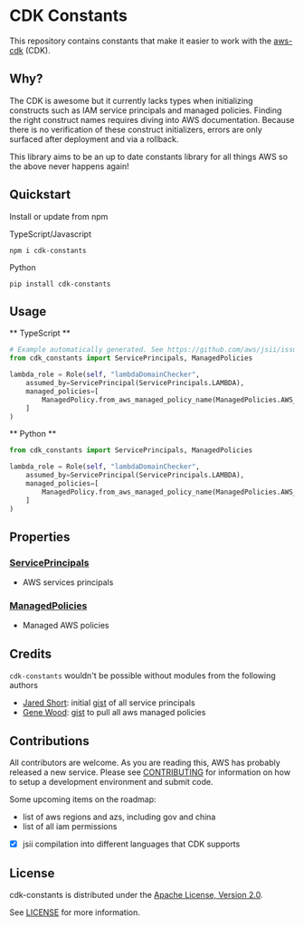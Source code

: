 # CDK Constants

This repository contains constants that make it easier to work with the [aws-cdk](https://github.com/aws/aws-cdk) (CDK).

## Why?

The CDK is awesome but it currently lacks types when initializing constructs such as IAM service principals and managed policies. Finding the right construct names requires diving into AWS documentation. Because there is no verification of these construct initializers, errors are only surfaced after deployment and via a rollback.

This library aims to be an up to date constants library for all things AWS so the above never happens again!

## Quickstart

Install or update from npm

TypeScript/Javascript

```console
npm i cdk-constants

```

Python

```console
pip install cdk-constants
```

## Usage

** TypeScript **

```python
# Example automatically generated. See https://github.com/aws/jsii/issues/826
from cdk_constants import ServicePrincipals, ManagedPolicies

lambda_role = Role(self, "lambdaDomainChecker",
    assumed_by=ServicePrincipal(ServicePrincipals.LAMBDA),
    managed_policies=[
        ManagedPolicy.from_aws_managed_policy_name(ManagedPolicies.AWS_LAMBDA_BASIC_EXECUTION_ROLE)
    ]
)
```

** Python **

```python
from cdk_constants import ServicePrincipals, ManagedPolicies

lambda_role = Role(self, "lambdaDomainChecker",
    assumed_by=ServicePrincipal(ServicePrincipals.LAMBDA),
    managed_policies=[
        ManagedPolicy.from_aws_managed_policy_name(ManagedPolicies.AWS_LAMBDA_BASIC_EXECUTION_ROLE)
    ]
)
```

## Properties

### [ServicePrincipals](https://github.com/kevinslin/cdk-constants/blob/master/lib/principals.ts)

* AWS services principals

### [ManagedPolicies](https://github.com/kevinslin/cdk-constants/blob/master/lib/policies.ts)

* Managed AWS policies

## Credits

`cdk-constants` wouldn't be possible without modules from the following authors

* [Jared Short](https://gist.github.com/shortjared): initial [gist](https://gist.github.com/shortjared/4c1e3fe52bdfa47522cfe5b41e5d6f22) of all service principals
* [Gene Wood](https://gist.github.com/gene1wood): [gist](https://gist.github.com/gene1wood/55b358748be3c314f956) to pull all aws managed policies

## Contributions

All contributors are welcome. As you are reading this, AWS has probably released a new service. Please see [CONTRIBUTING](CONTRIBUTING.md) for information on how to setup a development environment and submit code.

Some upcoming items on the roadmap:

* list of aws regions and azs, including gov and china
* list of all iam permissions
* [x] jsii compilation into different languages that CDK supports

## License

cdk-constants is distributed under the [Apache License, Version 2.0](https://www.apache.org/licenses/LICENSE-2.0).

See [LICENSE](./LICENSE) for more information.
